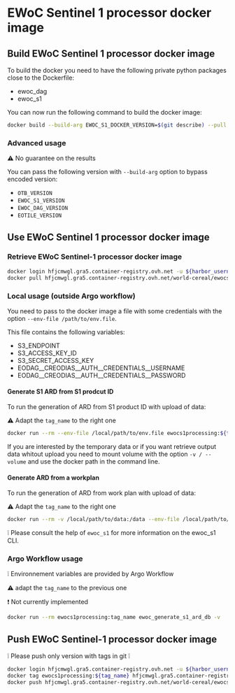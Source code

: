# EWoC Sentinel 1 processor docker image

## Build EWoC Sentinel 1 processor docker image

To build the docker you need to have the following private python packages close to the Dockerfile:

- ewoc_dag
- ewoc_s1

You can now run the following command to build the docker image:

```sh
docker build --build-arg EWOC_S1_DOCKER_VERSION=$(git describe) --pull --rm -f "Dockerfile" -t ewocs1processing:$(git describe) "."
```

### Advanced usage

:warning: No guarantee on the results

You can pass the following version with `--build-arg` option to bypass encoded version:

- `OTB_VERSION`
- `EWOC_S1_VERSION`
- `EWOC_DAG_VERSION`
- `EOTILE_VERSION`

## Use EWoC Sentinel 1 processor docker image

### Retrieve EWoC Sentinel-1 processor docker image

```sh
docker login hfjcmwgl.gra5.container-registry.ovh.net -u ${harbor_username}
docker pull hfjcmwgl.gra5.container-registry.ovh.net/world-cereal/ewocs1processing:${tag_name}
```

### Local usage (outside Argo workflow)

You need to pass to the docker image a file with some credentials with the option `--env-file /path/to/env.file`.

This file contains the following variables:

- S3_ENDPOINT
- S3_ACCESS_KEY_ID
- S3_SECRET_ACCESS_KEY
- EODAG__CREODIAS__AUTH__CREDENTIALS__USERNAME
- EODAG__CREODIAS__AUTH__CREDENTIALS__PASSWORD

#### Generate S1 ARD from S1 prodcut ID

To run the generation of ARD from S1 product ID with upload of data:

:warning: Adapt the `tag_name` to the right one

```sh
docker run --rm --env-file /local/path/to/env.file ewocs1processing:${tag_name} ewoc_generate_s1_ard_pid /tmp S2_TILE_ID S1_PRD_ID_1 S1_PRD_ID_2 ... --upload -v
```

If you are interested by the temporary data or if you want retrieve output data whitout upload you need to mount volume with the option `-v / --volume` and use the docker path in the command line.

#### Generate ARD from a workplan

To run the generation of ARD from work plan with upload of data:

:warning: Adapt the `tag_name` to the right one

```sh
docker run --rm -v /local/path/to/data:/data --env-file /local/path/to/env.file ewocs1processing:tag_name ewoc_generate_s1_ard_wp /data/path/to/wp.json /tmp --upload -v
```

:grey_exclamation: Please consult the help of `ewoc_s1` for more information on the ewoc_s1 CLI.

### Argo Workflow usage

:grey_exclamation: Environnement variables are provided by Argo Workflow

:warning: adapt the `tag_name` to the previous one

:exclamation: Not currently implemented

```sh
docker run --rm ewocs1processing:tag_name ewoc_generate_s1_ard_db -v
```

## Push EWoC Sentinel-1 processor docker image

:grey_exclamation: Please push only version with tags in git :grey_exclamation:

```sh
docker login hfjcmwgl.gra5.container-registry.ovh.net -u ${harbor_username}
docker tag ewocs1processing:${tag_name} hfjcmwgl.gra5.container-registry.ovh.net/world-cereal/ewocs1processing:${tag_name}
docker push hfjcmwgl.gra5.container-registry.ovh.net/world-cereal/ewocs1processing:${tag_name}
```
